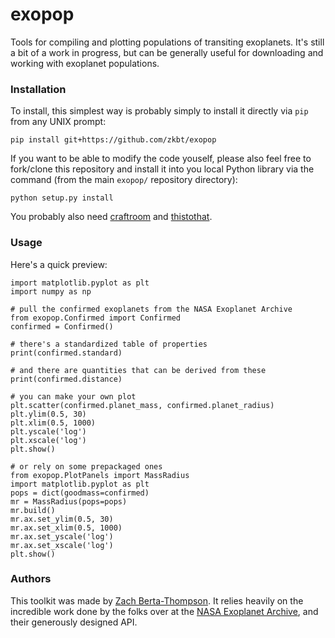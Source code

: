 # exopop
Tools for compiling and plotting populations of transiting exoplanets. It's still a bit of a work in progress, but can be generally useful for downloading and working with exoplanet populations.

### Installation
To install, this simplest way is probably simply to install it directly via `pip` from any UNIX prompt:
```
pip install git+https://github.com/zkbt/exopop
```

If you want to be able to modify the code youself, please also feel free to fork/clone this repository and install it into you local Python library via the command (from the main `exopop/` repository directory):
```
python setup.py install
```

You probably also need [craftroom](https://github.com/zkbt/craftroom) and [thistothat](https://github.com/zkbt/thistothat).

### Usage
Here's a quick preview:

```
import matplotlib.pyplot as plt
import numpy as np

# pull the confirmed exoplanets from the NASA Exoplanet Archive
from exopop.Confirmed import Confirmed
confirmed = Confirmed()

# there's a standardized table of properties
print(confirmed.standard)

# and there are quantities that can be derived from these
print(confirmed.distance)

# you can make your own plot
plt.scatter(confirmed.planet_mass, confirmed.planet_radius)
plt.ylim(0.5, 30)
plt.xlim(0.5, 1000)
plt.yscale('log')
plt.xscale('log')
plt.show()

# or rely on some prepackaged ones
from exopop.PlotPanels import MassRadius
import matplotlib.pyplot as plt
pops = dict(goodmass=confirmed)
mr = MassRadius(pops=pops)
mr.build()
mr.ax.set_ylim(0.5, 30)
mr.ax.set_xlim(0.5, 1000)
mr.ax.set_yscale('log')
mr.ax.set_xscale('log')
plt.show()
```

### Authors
This toolkit was made by [Zach Berta-Thompson](http://casa.colorado.edu/~bertathompson/). It relies heavily on the incredible work done by the folks over at the [NASA Exoplanet Archive](https://exoplanetarchive.ipac.caltech.edu), and their generously designed API.
